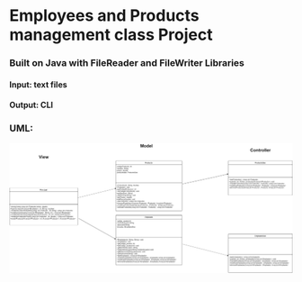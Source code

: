<h1>Employees and Products management class Project</h1>
<h3>Built on Java with FileReader and FileWriter Libraries</h3>
<h4>Input: text files</h4>
<h4>Output: CLI</h4>
<h3>UML:</h3>
<img src="./UML%20Store%20Management.png">
